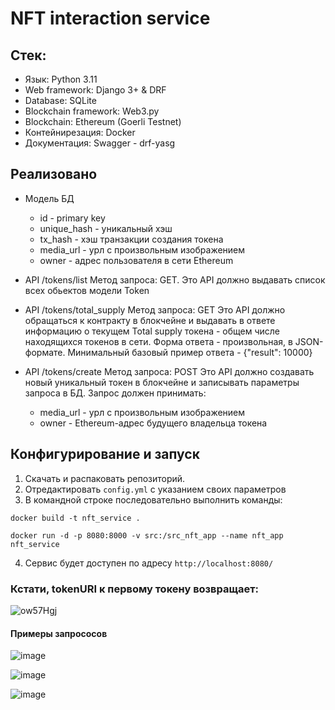 # NFT interaction service
## Стек:

- Язык: Python 3.11
- Web framework: Django 3+ & DRF
- Database: SQLite
- Blockchain framework: Web3.py
- Blockchain: Ethereum (Goerli Testnet)
- Контейнирезация: Docker
- Документация: Swagger - drf-yasg

## Реализовано
- Модель БД
  - id - primary key
  - unique_hash - уникальный хэш
  - tx_hash - хэш транзакции создания токена
  - media_url - урл с произвольным изображением
  - owner - адрес пользователя в сети Ethereum

- API /tokens/list
Метод запроса: GET.
Это API должно выдавать список всех обьектов модели Token

- API /tokens/total_supply
Метод запроса: GET
Это API должно обращаться к контракту в блокчейне и выдавать в ответе информацию о текущем Total supply токена - общем числе находящихся токенов в сети. Форма ответа - произвольная, в JSON-формате. Минимальный базовый пример ответа - {"result": 10000}

- API /tokens/create
Метод запроса: POST
Это API должно создавать новый уникальный токен в блокчейне и записывать параметры запроса в БД.
Запрос должен принимать:
  - media_url - урл с произвольным изображением
  - owner - Ethereum-адрес будущего владельца токена

## Конфигурирование и запуск
1. Скачать и распаковать репозиторий. 
2. Отредактировать `config.yml` с указанием своих параметров
3. В командной строке последовательно выполнить команды:
```
docker build -t nft_service .

docker run -d -p 8080:8000 -v src:/src_nft_app --name nft_app nft_service
```
4. Сервис будет доступен по адресу `http://localhost:8080/`

### Кстати, tokenURI к первому токену возвращает:
![ow57Hgj](https://user-images.githubusercontent.com/29130600/222440671-a523cc04-ab2a-4250-a315-d360ef87777a.jpeg)

#### Примеры запрососов
![image](https://user-images.githubusercontent.com/29130600/222981546-ba66f8ae-d362-45fd-bf7d-a79908653937.png)

![image](https://user-images.githubusercontent.com/29130600/222981579-22d72975-9842-4bf3-9ba8-223c2512ead7.png)

![image](https://user-images.githubusercontent.com/29130600/222981607-73493551-4dc5-4036-9ed0-fc2367ae6b89.png)

